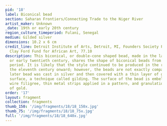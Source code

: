 ```yaml
---
pid: '18'
label: Biconical bead
section: Saharan Frontiers/Connecting Trade to the Niger River
artist_maker: Unknown
_date: 19th or early 20th century
region_culture_timeperiod: Fulani, Senegal
medium: Gilded silver
dimensions: 10.2 x 6 cm
credit_line: Detroit Institute of Arts, Detroit, MI, Founders Society Purchase, Eleanor
  Clay Ford Fund for African Art, 77.10
description: This biconical, or double-cone shaped bead, made in the late nineteenth
  or early twentieth century, shares the shape of biconical beads from the Medieval
  period. It is likely that the style continued to be produced in the region from
  the eleventh century onward; however, the beads are not exactly comparable. This
  later bead was cast in silver and then covered with a thin layer of gold over its
  surface, a technique called gilding. The surface of the bead is embellished with
  wire filigree, thin metal strips applied in a pattern, and granulation, small spheres
  of gold.
order: '17'
layout: fragment
collection: fragments
thumb_150: '/img/fragments/18/18_150x.jpg'
thumb_75: '/img/fragments/18/18_75x.jpg'
full: '/img/fragments/18/18_640x.jpg'
---
```

